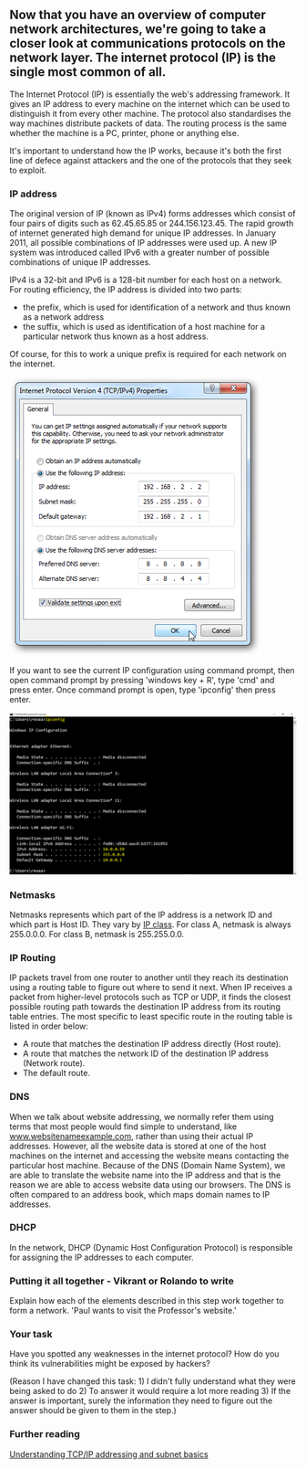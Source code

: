 ## Now that you have an overview of computer network architectures, we're going to take a closer look at communications protocols on the network layer.  The internet protocol (IP) is the single most common of all.

The Internet Protocol (IP) is essentially the web's addressing framework. It gives an IP address to every machine on the internet which can be used to distinguish it from every other machine.  The protocol also standardises the way machines distribute packets of data.  The routing process is the same whether the machine is a PC, printer, phone or anything else.

It's important to understand how the IP works, because it's both the first line of defece against attackers and the one of the protocols that they seek to exploit.


### IP address

The original version of IP (known as IPv4) forms addresses which consist of four pairs of digits such as 62.45.65.85 or 244.156.123.45. The rapid growth of internet generated high demand for unique IP addresses. In January 2011, all possible combinations of IP addresses were used up.  A new IP system was introduced called IPv6 with a greater number of possible combinations of unique IP addresses.  

IPv4 is a 32-bit and IPv6 is a 128-bit number for each host on a network. For routing efficiency, the IP address is divided into two parts:

* the prefix, which is used for identification of a network and thus known as a network address 
* the suffix, which is used as identification of a host machine for a particular network thus known as a host address. 

Of course, for this to work a unique prefix is required for each network on the internet.  

![GitHub Logo](./images/IP-DNS.png)
<!--- (source: 
http://www.elkor.net/articles/static_ip/ )-->

If you want to see the current IP configuration using command prompt, then open command prompt by pressing 'windows key + R', type 'cmd' and press enter. Once command prompt is open, type 'ipconfig' then press enter.

![GitHub Logo](./images/IP-address-cmd.PNG)
<!--- (source: Manually created image by Vikrant Patel) -->

### Netmasks
Netmasks represents which part of the IP address is a network ID and which part is Host ID.  They vary by [IP class](https://en.wikipedia.org/wiki/Classful_network). For class A, netmask is always 255.0.0.0. For class B, netmask is 255.255.0.0.

### IP Routing

IP packets travel from one router to another until they reach its destination using a routing table to figure out where to send it next. When IP receives a packet from higher-level protocols such as TCP or UDP, it finds the closest possible routing path towards the destination IP address from its routing table entries. The most specific to least specific route in the routing table is listed in order below:

* A route that matches the destination IP address directly (Host route).
* A route that matches the network ID of the destination IP address (Network route).
* The default route.

### DNS
When we talk about website addressing, we normally refer them using terms that most people would find simple to understand, like www.websitenameexample.com, rather than using their actual IP addresses. However, all the website data is stored at one of the host machines on the internet and accessing the website means contacting the particular host machine. Because of the DNS (Domain Name System), we are able to translate the website name into the IP address and that is the reason we are able to access website data using our browsers.  The DNS is often compared to an address book, which maps domain names to IP addresses.

### DHCP  
In the network, DHCP (Dynamic Host Configuration Protocol) is responsible for assigning the IP addresses to each computer.

### Putting it all together - Vikrant or Rolando to write

Explain how each of the elements described in this step work together to form a network.  'Paul wants to visit the Professor's website.'

### Your task 

Have you spotted any weaknesses in the internet protocol?  How do you think its vulnerabilities might be exposed by hackers?

(Reason I have changed this task: 1) I didn't fully understand what they were being asked to do 2) To answer it would require a lot more reading 3) If the answer is important, surely the information they need to figure out the answer should be given to them in the step.)

### Further reading
[Understanding TCP/IP addressing and subnet basics](https://support.microsoft.com/en-au/help/164015/understanding-tcp-ip-addressing-and-subnetting-basics)
